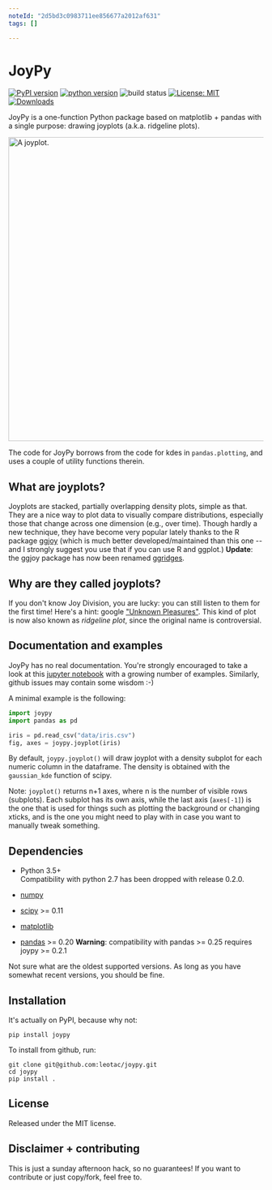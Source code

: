 ```yaml
---
noteId: "2d5bd3c0983711ee856677a2012af631"
tags: []

---
```


# JoyPy

[![PyPI version](https://badge.fury.io/py/joypy.svg)](https://badge.fury.io/py/joypy) [![python version](https://img.shields.io/badge/python-3.5+-blue.svg)](https://www.python.org/download/releases/3.5.0/)  ![build status](https://github.com/leotac/joypy/actions/workflows/test.yml/badge.svg) [![License: MIT](https://img.shields.io/badge/License-MIT-yellow.svg)](https://opensource.org/licenses/MIT) [![Downloads](https://pepy.tech/badge/joypy)](https://pepy.tech/project/joypy)


JoyPy is a one-function Python package based on matplotlib + pandas with a single purpose: drawing joyplots (a.k.a. ridgeline plots).

<img src="temperatures.png" width="600" alt="A joyplot.">

The code for JoyPy borrows from the code for kdes in `pandas.plotting`, and uses a couple
of utility functions therein.

What are joyplots?
---
Joyplots are stacked, partially overlapping density plots, simple as that. They are a nice way to plot data
to visually compare distributions, especially those that change across one dimension (e.g., over time).
Though hardly a new technique, they have become very popular lately thanks to the R package [ggjoy](https://github.com/clauswilke/ggjoy) 
(which is much better developed/maintained than this one -- and I strongly suggest you use that if you can use R and ggplot.)
**Update**: the ggjoy package has now been renamed [ggridges](https://github.com/clauswilke/ggridges).

Why are they called joyplots?
---
If you don't know Joy Division, you are lucky: you can still listen to them for the first time!
Here's a hint: google ["Unknown Pleasures"](https://www.youtube.com/watch?v=fhCLalLXHP4).
This kind of plot is now also known as *ridgeline plot*, since the original name is controversial. 

Documentation and examples
--------

JoyPy has no real documentation.
You're strongly encouraged to take a look at this [jupyter notebook](Joyplot.ipynb) with a growing number of examples.
Similarly, github issues may contain some wisdom :-)

A minimal example is the following:
```python
import joypy
import pandas as pd

iris = pd.read_csv("data/iris.csv")
fig, axes = joypy.joyplot(iris)
```

By default, `joypy.joyplot()` will draw joyplot with a density subplot for each numeric column in the dataframe. The density is obtained with the `gaussian_kde` function of scipy.

Note: `joyplot()` returns n+1 axes, where n is the number of visible rows (subplots).
Each subplot has its own axis, while the last axis (`axes[-1]`) is the one that is used for things such as plotting the background or changing xticks, and is the one you might need to play with in case you want to manually tweak something.


Dependencies
------------

- Python 3.5+  
Compatibility with python 2.7 has been dropped with release 0.2.0.

- [numpy](http://www.numpy.org/)
- [scipy](http://www.scipy.org/) >= 0.11
- [matplotlib](http://matplotlib.org/)
- [pandas](http://pandas.pydata.org/) >= 0.20  **Warning**: compatibility with pandas >= 0.25 requires joypy >= 0.2.1


Not sure what are the oldest supported versions. 
As long as you have somewhat recent versions, you should be fine.

Installation
------

It's actually on PyPI, because why not:
    
    pip install joypy

To install from github, run:

    git clone git@github.com:leotac/joypy.git
    cd joypy
    pip install .

License
-------

Released under the MIT license.

Disclaimer + contributing
-----

This is just a sunday afternoon hack, so no guarantees! If you want to contribute or just copy/fork, feel free to. 
